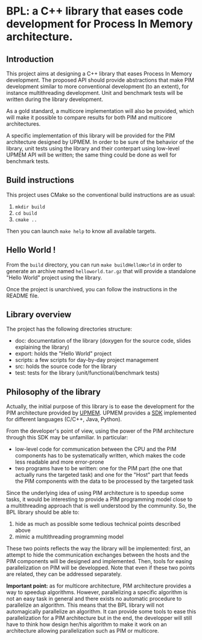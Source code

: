 
# BPL: a C++ library that eases code development for Process In Memory architecture.

## Introduction

This project aims at designing a C++ library that eases Process In Memory development. The proposed API should provide abstractions that make PIM development similar to more conventional development (to an extent), for instance multithreading development. Unit and benchmark tests will be written during the library development.

As a gold standard, a multicore implementation will also be provided, which will make it possible to compare results for both PIM and multicore architectures.

A specific implementation of this library will be provided for the PIM architecture designed by UPMEM. In order to be sure of the behavior of the library, unit tests using the library and their conterpart using low-level UPMEM API will be written; the same thing could be done as well for benchmark tests.

## Build instructions

This project uses CMake so the conventional build instructions are as usual:
1. `mkdir build`
2. `cd build`
3. `cmake ..`

Then you can launch `make help` to know all available targets.

## Hello World !

From the `build` directory, you can run `make buildHelloWorld` in order to generate an archive named `helloworld.tar.gz` that will provide a standalone "Hello World" project using the library.

Once the project is unarchived, you can follow the instructions in the README file.

## Library overview

The project has the following directories structure:
- doc: documentation of the library (doxygen for the source code, slides explaining the library)
- export: holds the "Hello World" project
- scripts: a few scripts for day-by-day project management
- src: holds the source code for the library
- test: tests for the library (unit/functional/benchmark tests)

## Philosophy of the library 

Actually, the initial purpose of this library is to ease the development for the PIM architecture provided by [UPMEM](https://www.upmem.com/). UPMEM provides a [SDK](https://sdk.upmem.com/2023.1.0/index.html) implemented for different languages (C/C++, Java, Python).

From the developer's point of view, using the power of the PIM architecture through this SDK may be unfamiliar. In particular:
- low-level code for communication between the CPU and the PIM components has to be systematically written, which makes the code less readable and more error-prone
- two programs have to be written: one for the PIM part (the one that actually runs the targeted task) and one for the "Host" part that feeds the PIM components with the data to be processed by the targeted task

Since the underlying idea of using PIM architecture is to speedup some tasks, it would be interesting to provide a PIM programming model close to a multithreading approach that is well understood by the community. So, the BPL library should be able to:
1. hide as much as possible some tedious technical points described above
2. mimic a multithreading programming model

These two points reflects the way the library will be implemented: first, an attempt to hide the communication exchanges between the hosts and the PIM components will be designed and implemented. Then, tools for easing parallelization on PIM will be developped. Note that even if these two points are related, they can be addressed separately. 

**Important point:**  as for multicore architecture, PIM architecture provides a way to speedup algorithms. However, parallelizing a specific algorithm is not an easy task in general and there exists no automatic procedure to parallelize an algorithm. This means that  the BPL library will not automagically parallelize an algorithm. It can provide some tools to ease this parallelization for a PIM architecture but in the end, the developper will still have to think how design her/his algorithm to make it work on an architecture allowing parallelization such as PIM or multicore.





